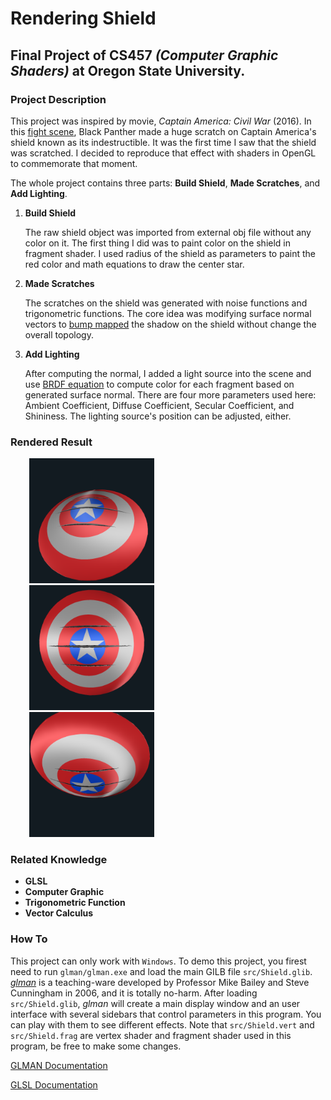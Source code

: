 # Rendering Shield 
## Final Project of CS457 _(Computer Graphic Shaders)_ at Oregon State University.
### Project Description
 This project was inspired by movie, _Captain America: Civil War_ (2016). In this [fight scene](https://youtu.be/T4jV1NQuapA?t=78), Black Panther made a huge scratch on Captain America's shield known as its indestructible. It was the first time I saw that the shield was scratched. I decided to reproduce that effect with shaders in OpenGL to commemorate that moment.
 
 The whole project contains three parts: **Build Shield**, **Made Scratches**, and **Add Lighting**.
  1. **Build Shield** 
  
     The raw shield object was imported from external obj file without any color on it. The first thing I did was to paint color on the shield in fragment shader. I used radius of the shield as parameters to paint the red color and math equations to draw the center star.  
     
  2. **Made Scratches**
  
     The scratches on the shield was generated with noise functions and trigonometric functions. The core idea was modifying surface normal vectors to [bump mapped](https://en.wikipedia.org/wiki/Bump_mapping) the shadow on the shield without change the overall topology.
     
  3. **Add Lighting**
     
     After computing the normal, I added a light source into the scene and use [BRDF equation](https://en.wikipedia.org/wiki/Bidirectional_reflectance_distribution_function) to compute color for each fragment based on generated surface normal. There are four more parameters used here: Ambient Coefficient, Diffuse Coefficient, Secular Coefficient, and Shininess. The lighting source's position can be adjusted, either.
### Rendered Result

<p float="left">
   <img src="/rendered result/angle_1.bmp" alt="render result" width="200" height="200" hspace="30">
   <img src="/rendered result/angle_2.bmp" alt="render result" width="200" height="200" hspace="30">
   <img src="/rendered result/angle_3.bmp" alt="render result" width="200" height="200" hspace="30">
</p> 

### Related Knowledge

 - **GLSL**
 - **Computer Graphic**
 - **Trigonometric Function**
 - **Vector Calculus**
 
### How To
  This project can only work with `Windows`. To demo this project, you firest need to run `glman/glman.exe` and load the main GILB file `src/Shield.glib`. [_glman_](http://web.engr.oregonstate.edu/~mjb/WebMjb/Papers/sigcse07.pdf) is a teaching-ware developed by Professor Mike Bailey and Steve Cunningham in 2006, and it is totally no-harm. After loading `src/Shield.glib`, _glman_ will create a main display window and an user interface with several sidebars that control parameters in this program. You can play with them to see different effects. Note that `src/Shield.vert` and `src/Shield.frag` are vertex shader and fragment shader used in this program, be free to make some changes.  
  
  [GLMAN Documentation](http://web.engr.oregonstate.edu/~mjb/cs557/Handouts/glman.pdf)
  
  [GLSL Documentation](https://www.khronos.org/registry/OpenGL/specs/gl/GLSLangSpec.3.30.pdf)

